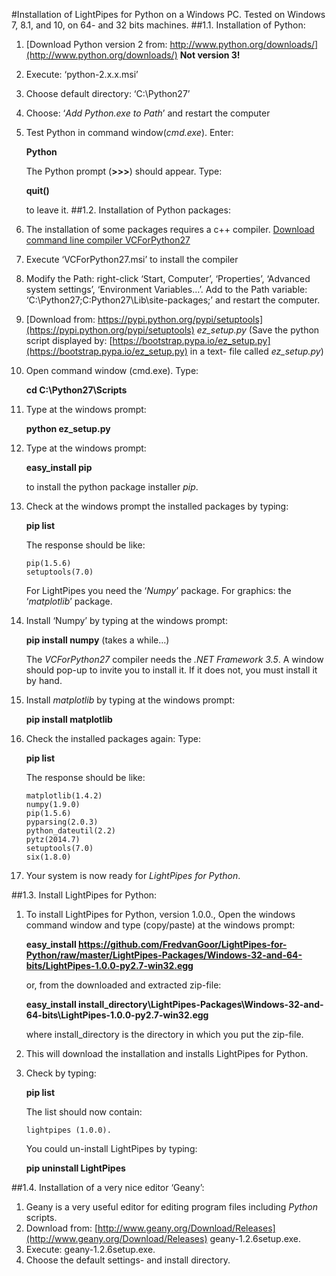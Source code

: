 
#Installation of LightPipes for Python on a Windows PC.
Tested on Windows 7, 8.1, and 10, on 64- and 32 bits machines.
##1.1. Installation of Python:
1.	[Download Python version 2 from: http://www.python.org/downloads/](http://www.python.org/downloads/) **Not version 3!**
2.	Execute: ‘python-2.x.x.msi’
3.	Choose default directory: ‘C:\Python27’
4.	Choose: ‘*Add Python.exe to Path*’ and restart the computer
5.	Test Python in command window(*cmd.exe*). Enter:

	**Python**

	The Python prompt (**>>>**) should appear. Type:

	**quit()**

	to leave it.
##1.2. Installation of Python packages:
1.	The installation of some packages requires a c++ compiler. [Download command line compiler VCForPython27](http://aka.ms/vcpython27)
2.	Execute ‘VCForPython27.msi’ to install the compiler
3.	Modify the Path: right-click ‘Start, Computer’, ‘Properties’, ‘Advanced system settings’, ‘Environment Variables…’. Add to the Path variable: ‘C:\Python27\;C:Python27\Lib\site-packages\;’ and restart the computer.
4.	[Download from: https://pypi.python.org/pypi/setuptools](https://pypi.python.org/pypi/setuptools) *ez\_setup.py* (Save the python script displayed by: [https://bootstrap.pypa.io/ez_setup.py](https://bootstrap.pypa.io/ez_setup.py) in a text- file called *ez\_setup.py*)
5.	Open command window (cmd.exe).  Type:
	
	**cd C:\Python27\Scripts**
6.	Type at the windows prompt:

	**python ez\_setup.py**

7.	Type at the windows prompt:
	
	**easy_install  pip**
	
	to install the python package installer *pip*.
8.	Check at the windows prompt the installed packages by typing:

	**pip list**

	The response should be like:

		pip(1.5.6)
		setuptools(7.0)
	For LightPipes you need the  ‘*Numpy*’ package. For graphics: the ‘*matplotlib*’ package.
9.	Install ‘Numpy’ by typing at the windows prompt:
	
	**pip install numpy** (takes a while…)

	The *VCForPython27* compiler needs the *.NET Framework 3.5*. A window should pop-up to invite you to install it. If it does not, you must install it by hand.
10.	Install *matplotlib* by typing at the windows prompt:

	**pip install matplotlib**
11.	Check the installed packages again: Type:

	**pip list**

	The response should be like:

		matplotlib(1.4.2)
		numpy(1.9.0)
		pip(1.5.6)
		pyparsing(2.0.3)
		python_dateutil(2.2)
		pytz(2014.7)
		setuptools(7.0)
		six(1.8.0)
12.	Your system is now ready for *LightPipes for Python*.

##1.3.	Install LightPipes for Python:
1.	To install LightPipes for Python, version 1.0.0., Open the windows command window and type (copy/paste) at the windows prompt:

	**easy\_install https://github.com/FredvanGoor/LightPipes-for-Python/raw/master/LightPipes-Packages/Windows-32-and-64-bits/LightPipes-1.0.0-py2.7-win32.egg**
	
	or, from the downloaded and extracted zip-file:

	**easy_install install\_directory\LightPipes-Packages\Windows-32-and-64-bits\LightPipes-1.0.0-py2.7-win32.egg**

	where install\_directory is the directory in which you put the zip-file.

2.	This will download the installation and installs LightPipes for Python.
3.	Check by typing:

	**pip list**

	The list should now contain:

		lightpipes (1.0.0).

	You could un-install LightPipes by typing:

	**pip uninstall LightPipes**

##1.4.	Installation of a very nice editor ‘Geany’:
1.	Geany is a very useful editor for editing program files including *Python* scripts.
2.	Download from: [http://www.geany.org/Download/Releases](http://www.geany.org/Download/Releases) geany-1.2.6setup.exe.
3.	Execute: geany-1.2.6setup.exe.
4.	Choose the default settings- and install directory.

